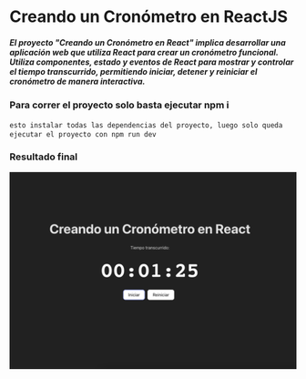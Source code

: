 # Creando un Cronómetro en ReactJS

##### El proyecto "Creando un Cronómetro en React" implica desarrollar una aplicación web que utiliza React para crear un cronómetro funcional. Utiliza componentes, estado y eventos de React para mostrar y controlar el tiempo transcurrido, permitiendo iniciar, detener y reiniciar el cronómetro de manera interactiva.

### Para correr el proyecto solo basta ejecutar npm i

    esto instalar todas las dependencias del proyecto, luego solo queda ejecutar el proyecto con npm run dev

### Resultado final

![](https://raw.githubusercontent.com/urian121/imagenes-proyectos-github/master/cronometro-en-react.png)
